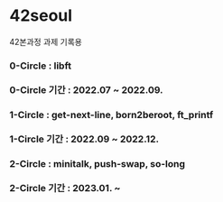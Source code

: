 # 42seoul
42본과정 과제 기록용<br>

<h3>0-Circle : libft<br>
<br>0-Circle 기간 : 2022.07 ~ 2022.09.

<h3>1-Circle : get-next-line, born2beroot, ft_printf<br>
<br>1-Circle 기간 : 2022.09 ~ 2022.12.

<h3>2-Circle : minitalk, push-swap, so-long<br>
<br>2-Circle 기간 : 2023.01. ~

